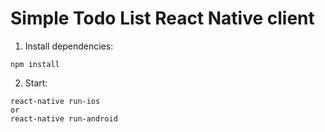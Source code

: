 # Simple Todo List React Native client

1. Install dependencies:
```
npm install
```

2. Start:
```
react-native run-ios
or 
react-native run-android
```
